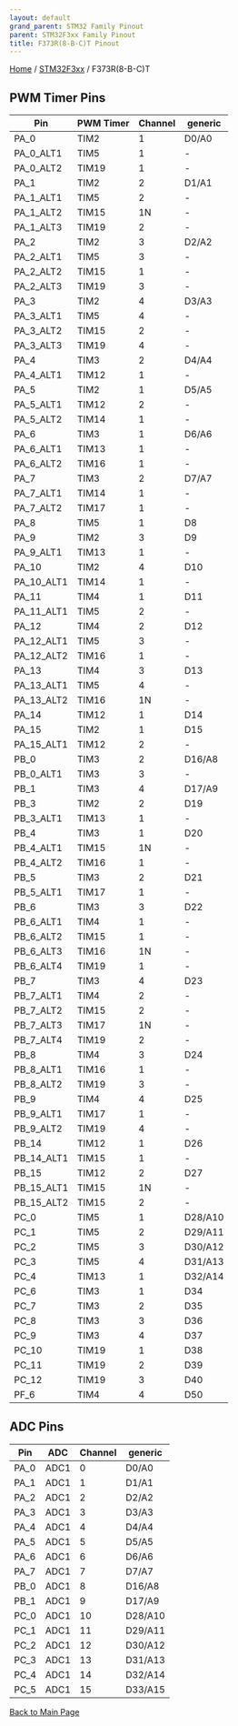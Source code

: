 ```yaml
---
layout: default
grand_parent: STM32 Family Pinout
parent: STM32F3xx Family Pinout
title: F373R(8-B-C)T Pinout
---
```


[Home](../../index.md) / [STM32F3xx](../index.md) / F373R(8-B-C)T

## PWM Timer Pins

| Pin | PWM Timer | Channel | generic |
| --- | --- | --- | --- |
| PA_0 | TIM2 | 1 | D0/A0 |
| PA_0_ALT1 | TIM5 | 1 | - |
| PA_0_ALT2 | TIM19 | 1 | - |
| PA_1 | TIM2 | 2 | D1/A1 |
| PA_1_ALT1 | TIM5 | 2 | - |
| PA_1_ALT2 | TIM15 | 1N | - |
| PA_1_ALT3 | TIM19 | 2 | - |
| PA_2 | TIM2 | 3 | D2/A2 |
| PA_2_ALT1 | TIM5 | 3 | - |
| PA_2_ALT2 | TIM15 | 1 | - |
| PA_2_ALT3 | TIM19 | 3 | - |
| PA_3 | TIM2 | 4 | D3/A3 |
| PA_3_ALT1 | TIM5 | 4 | - |
| PA_3_ALT2 | TIM15 | 2 | - |
| PA_3_ALT3 | TIM19 | 4 | - |
| PA_4 | TIM3 | 2 | D4/A4 |
| PA_4_ALT1 | TIM12 | 1 | - |
| PA_5 | TIM2 | 1 | D5/A5 |
| PA_5_ALT1 | TIM12 | 2 | - |
| PA_5_ALT2 | TIM14 | 1 | - |
| PA_6 | TIM3 | 1 | D6/A6 |
| PA_6_ALT1 | TIM13 | 1 | - |
| PA_6_ALT2 | TIM16 | 1 | - |
| PA_7 | TIM3 | 2 | D7/A7 |
| PA_7_ALT1 | TIM14 | 1 | - |
| PA_7_ALT2 | TIM17 | 1 | - |
| PA_8 | TIM5 | 1 | D8 |
| PA_9 | TIM2 | 3 | D9 |
| PA_9_ALT1 | TIM13 | 1 | - |
| PA_10 | TIM2 | 4 | D10 |
| PA_10_ALT1 | TIM14 | 1 | - |
| PA_11 | TIM4 | 1 | D11 |
| PA_11_ALT1 | TIM5 | 2 | - |
| PA_12 | TIM4 | 2 | D12 |
| PA_12_ALT1 | TIM5 | 3 | - |
| PA_12_ALT2 | TIM16 | 1 | - |
| PA_13 | TIM4 | 3 | D13 |
| PA_13_ALT1 | TIM5 | 4 | - |
| PA_13_ALT2 | TIM16 | 1N | - |
| PA_14 | TIM12 | 1 | D14 |
| PA_15 | TIM2 | 1 | D15 |
| PA_15_ALT1 | TIM12 | 2 | - |
| PB_0 | TIM3 | 2 | D16/A8 |
| PB_0_ALT1 | TIM3 | 3 | - |
| PB_1 | TIM3 | 4 | D17/A9 |
| PB_3 | TIM2 | 2 | D19 |
| PB_3_ALT1 | TIM13 | 1 | - |
| PB_4 | TIM3 | 1 | D20 |
| PB_4_ALT1 | TIM15 | 1N | - |
| PB_4_ALT2 | TIM16 | 1 | - |
| PB_5 | TIM3 | 2 | D21 |
| PB_5_ALT1 | TIM17 | 1 | - |
| PB_6 | TIM3 | 3 | D22 |
| PB_6_ALT1 | TIM4 | 1 | - |
| PB_6_ALT2 | TIM15 | 1 | - |
| PB_6_ALT3 | TIM16 | 1N | - |
| PB_6_ALT4 | TIM19 | 1 | - |
| PB_7 | TIM3 | 4 | D23 |
| PB_7_ALT1 | TIM4 | 2 | - |
| PB_7_ALT2 | TIM15 | 2 | - |
| PB_7_ALT3 | TIM17 | 1N | - |
| PB_7_ALT4 | TIM19 | 2 | - |
| PB_8 | TIM4 | 3 | D24 |
| PB_8_ALT1 | TIM16 | 1 | - |
| PB_8_ALT2 | TIM19 | 3 | - |
| PB_9 | TIM4 | 4 | D25 |
| PB_9_ALT1 | TIM17 | 1 | - |
| PB_9_ALT2 | TIM19 | 4 | - |
| PB_14 | TIM12 | 1 | D26 |
| PB_14_ALT1 | TIM15 | 1 | - |
| PB_15 | TIM12 | 2 | D27 |
| PB_15_ALT1 | TIM15 | 1N | - |
| PB_15_ALT2 | TIM15 | 2 | - |
| PC_0 | TIM5 | 1 | D28/A10 |
| PC_1 | TIM5 | 2 | D29/A11 |
| PC_2 | TIM5 | 3 | D30/A12 |
| PC_3 | TIM5 | 4 | D31/A13 |
| PC_4 | TIM13 | 1 | D32/A14 |
| PC_6 | TIM3 | 1 | D34 |
| PC_7 | TIM3 | 2 | D35 |
| PC_8 | TIM3 | 3 | D36 |
| PC_9 | TIM3 | 4 | D37 |
| PC_10 | TIM19 | 1 | D38 |
| PC_11 | TIM19 | 2 | D39 |
| PC_12 | TIM19 | 3 | D40 |
| PF_6 | TIM4 | 4 | D50 |


## ADC Pins

| Pin | ADC | Channel | generic |
| --- | --- | --- | --- |
| PA_0 | ADC1 | 0 | D0/A0 |
| PA_1 | ADC1 | 1 | D1/A1 |
| PA_2 | ADC1 | 2 | D2/A2 |
| PA_3 | ADC1 | 3 | D3/A3 |
| PA_4 | ADC1 | 4 | D4/A4 |
| PA_5 | ADC1 | 5 | D5/A5 |
| PA_6 | ADC1 | 6 | D6/A6 |
| PA_7 | ADC1 | 7 | D7/A7 |
| PB_0 | ADC1 | 8 | D16/A8 |
| PB_1 | ADC1 | 9 | D17/A9 |
| PC_0 | ADC1 | 10 | D28/A10 |
| PC_1 | ADC1 | 11 | D29/A11 |
| PC_2 | ADC1 | 12 | D30/A12 |
| PC_3 | ADC1 | 13 | D31/A13 |
| PC_4 | ADC1 | 14 | D32/A14 |
| PC_5 | ADC1 | 15 | D33/A15 |


[Back to Main Page](../../index.md)